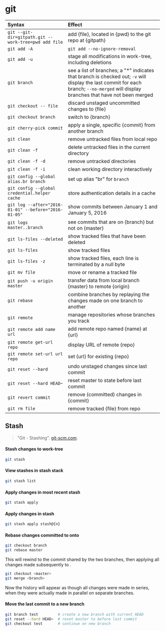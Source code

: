 # git

Syntax | Effect
:--- | :---
`git --git-dir=gitpath.git --work-tree=pwd add file` | add {file}, located in {pwd} to the git repo at {gitpath}
`git add -A` | `git add --no-ignore-removal` | update index to include all files in the working tree, including removals
`git add -u` | stage all modifications in work-tree, including deletions
`git branch` | see a list of branches; a "*" indicates that branch is checked out; `-v` will display the last commit for each branch; `--no-merged` will display branches that have not been merged
`git checkout -- file` | discard unstaged uncommitted changes to {file}
`git checkout branch` | switch to {branch}
`git cherry-pick commit` | apply a single, specific {commit} from another branch
`git clean` | remove untracked files from local repo
`git clean -f` | delete untracked files in the current directory
`git clean -f -d` | remove untracked directories
`git clean -f -i` | clean working directory interactively
`git config --global alias.br branch` | set up alias "br" for `branch`
`git config --global credential.helper cache` | store authentication details in a cache
`git log --after="2016-01-01" --before="2016-01-05"` | show commits between January 1 and January 5, 2016
`git logs master..branch` | see commits that are on {branch} but not on {master}
`git ls-files --deleted` | show tracked files that have been deleted
`git ls-files` | show tracked files
`git ls-files -z` | show tracked files, each line is terminated by a null byte
`git mv file` | move or rename a tracked file
`git push -u origin master` | transfer data from local branch {master} to remote {origin}
`git rebase` | combine branches by replaying the changes made on one branch to another
`git remote` | manage repositories whose branches you track
`git remote add name url`| add remote repo named {name} at {url}
`git remote get-url repo` | display URL of remote {repo}
`git remote set-url url repo` | set {url} for existing {repo}
`git reset --hard` | undo unstaged changes since last commit
`git reset --hard HEAD~` | reset master to state before last commit
`git revert commit` | remove (committed) changes in {commit}
`git rm file` | remove tracked {file} from repo


## Stash
> "Git - Stashing". [git-scm.com](https://git-scm.com/book/en/v1/Git-Tools-Stashing).
#### Stash changes to work-tree
```bash
git stash
```
#### View stashes in stash stack
```bash
git stash list
```
#### Apply changes in most recent stash
```bash
git stash apply
```
#### Apply changes in stash <n>
```bash
git stash apply stash@{n}
```

#### Rebase changes committed to <branch> onto <master>
```sh
git checkout branch
git rebase master
```
This will rewind <branch> to the commit shared by the two branches, then applying all changes made subsequently to <master>. 

```sh
git checkout <master>
git merge <branch>
```
Now the history will appear as though all changes were made in series, when they were actually made in parallel on separate branches.


#### Move the last commit to a new branch
```sh
git branch test         # create a new branch with current HEAD
git reset --hard HEAD~  # reset master to before last commit 
git checkout test       # continue on new branch
```
